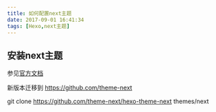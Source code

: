 ```yaml
---
title: 如何配置next主题
date: 2017-09-01 16:41:34
tags: [Hexo,next主题]
---
```

## 安装next主题
参见[官方文档](http://theme-next.iissnan.com/getting-started.html)

新版本迁移到 https://github.com/theme-next

git clone https://github.com/theme-next/hexo-theme-next themes/next